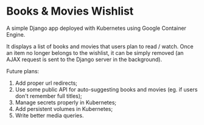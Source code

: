 # Books & Movies Wishlist

A simple Django app deployed with Kubernetes using Google Container Engine.

It displays a list of books and movies that users plan to read / watch. Once an item no longer belongs to the wishlist, it can be simply removed (an AJAX request is sent to the Django server in the background).


Future plans:

1. Add proper url redirects;
2. Use some public API for auto-suggesting books and movies (eg. if users don't remember full titles);
3. Manage secrets properly in Kubernetes;
4. Add persistent volumes in Kubernetes;
5. Write better media queries.
